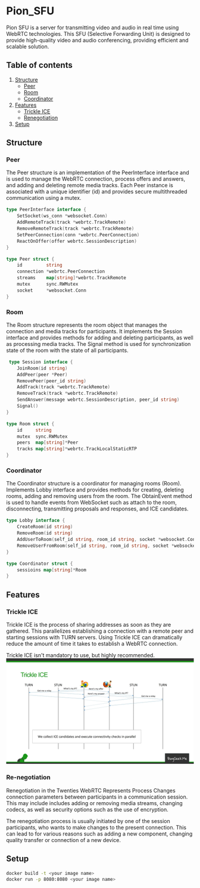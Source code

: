 # Pion_SFU 

Pion SFU is a server for transmitting video and audio in real time using
WebRTC technologies. This SFU (Selective Forwarding Unit) is designed to provide
high-quality video and audio conferencing, providing efficient and
scalable solution.


## Table of contents
1. [Structure](#structure)
    - [Peer](#peer)
    - [Room](#room)
    - [Coordinator](#coordinator)
2. [Features](#features)
   - [Trickle ICE](#trickle-ice) 
   - [Renegotiation](#re-negotiation)
3. [Setup](#setup)

## Structure

### Peer
The Peer structure is an implementation of the PeerInterface interface and is used
to manage the WebRTC connection, process offers and answers, and
adding and deleting remote media tracks. Each Peer instance is associated with a unique identifier (id)
and provides secure multithreaded communication using a mutex.

``` go
type PeerInterface interface {
    SetSocket(ws_conn *websocket.Conn)
    AddRemoteTrack(track *webrtc.TrackRemote)
    RemoveRemoteTrack(track *webrtc.TrackRemote)
    SetPeerConnection(conn *webrtc.PeerConnection)
    ReactOnOffer(offer webrtc.SessionDescription)
}
```
``` go
type Peer struct {
	id         string
	connection *webrtc.PeerConnection
	streams    map[string]*webrtc.TrackRemote
	mutex      sync.RWMutex
	socket     *websocket.Conn
}
```

### Room
The Room structure represents the room object that manages the connection and media tracks
for participants. It implements the Session interface and provides methods for adding and
deleting participants, as well as processing media tracks. The Signal method is used for synchronization
state of the room with the state of all participants.
``` go
 type Session interface {
	JoinRoom(id string)
	AddPeer(peer *Peer)
	RemovePeer(peer_id string)
	AddTrack(track *webrtc.TrackRemote)
	RemoveTrack(track *webrtc.TrackRemote)
	SendAnswer(message webrtc.SessionDescription, peer_id string)
	Signal()
}

```
``` go
type Room struct {
	id     string
	mutex  sync.RWMutex
	peers  map[string]*Peer
	tracks map[string]*webrtc.TrackLocalStaticRTP
} 
```

### Coordinator
The Coordinator structure is a coordinator for managing rooms (Room). Implements
Lobby interface and provides methods for creating, deleting rooms, adding and removing users
from the room. The ObtainEvent method is used to handle events from WebSocket such as attach
to the room, disconnecting, transmitting proposals and responses, and ICE candidates.
``` go
type Lobby interface {
	CreateRoom(id string)
	RemoveRoom(id string)
	AddUserToRoom(self_id string, room_id string, socket *websocket.Conn)
	RemoveUserFromRoom(self_id string, room_id string, socket *websocket.Conn)
}
```
``` go
type Coordinator struct {
	sessioins map[string]*Room
}
```

## Features
### Trickle ICE
Trickle ICE is the process of sharing addresses as soon as they are gathered. This parallelizes establishing a connection with a remote peer and starting sessions with TURN servers. Using Trickle ICE can dramatically reduce the amount of time it takes to establish a WebRTC connection.

Trickle ICE isn't mandatory to use, but highly recommended.
![tricke_ice.png](public%2Ftricke_ice.png)
### Re-negotiation
Renegotiation in the Twenties WebRTC Represents Process Changes
connection parameters between participants in a communication session. This may include
includes adding or removing media streams, changing codecs, as well as
security options such as the use of encryption.

The renegotiation process is usually initiated by one of the session participants,
who wants to make changes to the present connection. This can lead to
for various reasons such as adding a new component, changing
quality transfer or connection of a new device.

## Setup
```bash
docker build -t <your image name>
docker run -p 8080:8080 <your image name>
```
